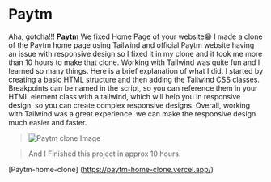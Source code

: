 # Paytm

Aha, gotcha!!!
**Paytm** We fixed Home Page of your website😁
I made a clone of the Paytm home page using Tailwind and official Paytm website having an issue with responsive design so I fixed it in my clone and it took me more than 10 hours to make that clone. Working with Tailwind was quite fun and I learned so many things. Here is a brief explanation of what I did. I started by creating a basic HTML structure and then adding the Tailwind CSS classes. Breakpoints can be named in the script, so you can reference them in your HTML element class with a tailwind, which will help you in responsive design. so you can create complex responsive designs. Overall, working with Tailwind was a great experience. we can make the responsive design much easier and faster.

>![Paytm clone Image](assets/paytm-ss.png)


> And I Finished this project in approx 10 hours.

[Paytm-home-clone] (https://paytm-home-clone.vercel.app/)